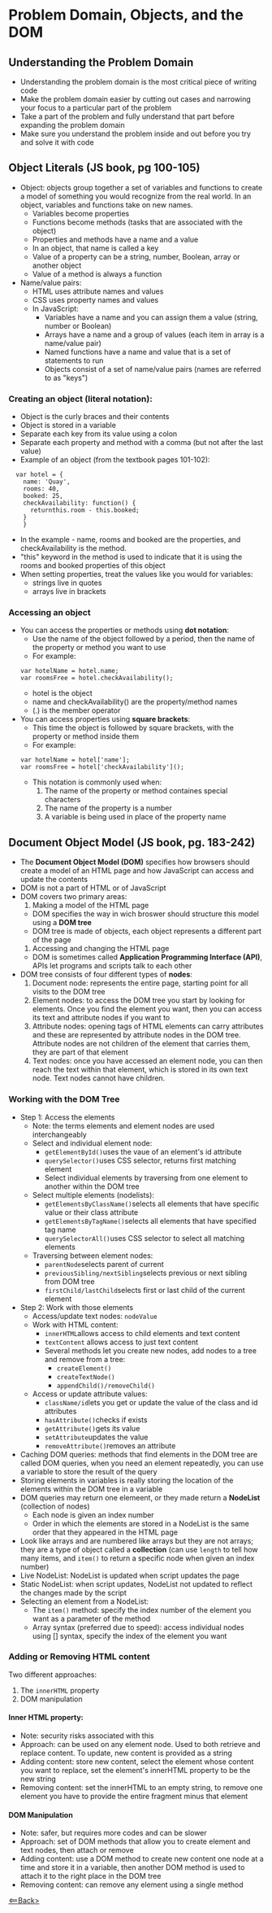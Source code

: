 # Problem Domain, Objects, and the DOM

## Understanding the Problem Domain
- Understanding the problem domain is the most critical piece of writing code
- Make the problem domain easier by cutting out cases and narrowing your focus to a particular part of the problem
- Take a part of the problem and fully understand that part before expanding the problem domain
- Make sure you understand the problem inside and out before you try and solve it with code

## Object Literals (JS book, pg 100-105)
- Object: objects group together a set of variables and functions to create a model of something you would recognize from the real world. In an object, variables and functions take on new names.
  - Variables become properties
  - Functions become methods (tasks that are associated with the object)
  - Properties and methods have a name and a value
  - In an object, that name is called a key
  - Value of a property can be a string, number, Boolean, array or another object
  - Value of a method is always a function
- Name/value pairs:
  - HTML uses attribute names and values
  - CSS uses property names and values
  - In JavaScript:
    - Variables have a name and you can assign them a value (string, number or Boolean)
    - Arrays have a name and a group of values (each item in array is a name/value pair)
    - Named functions have a name and value that is a set of statements to run
    - Objects consist of a set of name/value pairs (names are referred to as "keys")

### Creating an object (literal notation):
- Object is the curly braces and their contents
- Object is stored in a variable
- Separate each key from its value using a colon
- Separate each property and method with a comma (but not after the last value)
- Example of an object (from the textbook pages 101-102):
``` 
  var hotel = {
    name: 'Quay',
    rooms: 40,
    booked: 25,
    checkAvailability: function() {
      returnthis.room - this.booked;
    }
    }
```
- In the example - name, rooms and booked are the properties, and checkAvailability is the method.
- "this" keyword in the method is used to indicate that it is using the rooms and booked properties of this object
- When setting properties, treat the values like you would for variables:
  - strings live in quotes
  - arrays live in brackets

### Accessing an object
- You can access the properties or methods using **dot notation**:
  - Use the name of the object followed by a period, then the name of the property or method you want to use
  - For example:
  ```
  var hotelName = hotel.name;
  var roomsFree = hotel.checkAvailability();
  ```
  - hotel is the object
  - name and checkAvailability() are the property/method names
  - (.) is the member operator
- You can access properties using **square brackets**:
  - This time the object is followed by square brackets, with the property or method inside them
  - For example:
  ```
  var hotelName = hotel['name'];
  var roomsFree = hotel['checkAvailability']();
  ```
  - This notation is commonly used when:
    1. The name of the property or method containes special characters
    1. The name of the property is a number
    1. A variable is being used in place of the property name
  
## Document Object Model (JS book, pg. 183-242)
- The **Document Object Model (DOM)** specifies how browsers should create a model of an HTML page and how JavaScript can access and update the contents
- DOM is not a part of HTML or of JavaScript
- DOM covers two primary areas:
  1. Making a model of the HTML page
    - DOM specifies the way in wich broswer should structure this model using a **DOM tree**
    - DOM tree is made of objects, each object represents a different part of the page
  1. Accessing and changing the HTML page
    - DOM is sometimes called **Application Programming Interface (API)**, APIs let programs and scripts talk to each other
- DOM tree consists of four different types of **nodes**:
  1. Document node: represents the entire page, starting point for all visits to the DOM tree
  1. Element nodes: to access the DOM tree you start by looking for elements. Once you find the element you want, then you can access its text and attribute nodes if you want to
  1. Attribute nodes: opening tags of HTML elements can carry attributes and these are represented by attribute nodes in the DOM tree. Attribute nodes are not children of the element that carries them, they are part of that element
  1. Text nodes: once you have accessed an element node, you can then reach the text within that element, which is stored in its own text node. Text nodes cannot have children.

### Working with the DOM Tree
- Step 1: Access the elements
  - Note: the terms elements and element nodes are used interchangeably
  - Select and individual element node: 
    - ```getElementById()```uses the vaue of an element's id attribute
    - ```querySelector()```uses CSS selector, returns first matching element
    - Select individual elements by traversing from one element to another within the DOM tree
  - Select multiple elements (nodelists): 
    - ```getElementsByClassName()```selects all elements that have specific value or their class attribute
    - ```getElementsByTagName()```selects all elements that have specified tag name
    - ```querySelectorAll()```uses CSS selector to select all matching elements
  - Traversing between element nodes: 
    - ```parentNode```selects parent of current
    - ```previousSibling/nextSibling```selects previous or next sibling from DOM tree
    - ```firstChild/lastChild```selects first or last child of the current element
- Step 2: Work with those elements
  - Access/update text nodes: ```nodeValue```
  - Work with HTML content: 
    - ```innerHTML```allows access to child elements and text content
    - ```textContent``` allows access to just text content
    - Several methods let you create new nodes, add nodes to a tree and remove from a tree: 
      - ```createElement()```
      - ```createTextNode()```
      - ```appendChild()/removeChild()```
  - Access or update attribute values: 
    - ```className/id```lets you get or update the value of the class and id attributes
    - ```hasAttribute()```checks if exists
    - ```getAttribute()```gets its value
    - ```setAttribute```updates the value
    - ```removeAttribute()```removes an attribute
- Caching DOM queries: methods that find elements in the DOM tree are called DOM queries, when you need an element repeatedly, you can use a variable to store the result of the query
- Storing elements in variables is really storing the location of the elements within the DOM tree in a variable
- DOM queries may return one elemeent, or they made return a **NodeList** (collection of nodes)
  - Each node is given an index number
  - Order in which the elements are stored in a NodeList is the same order that they appeared in the HTML page
- Look like arrays and are numbered like arrays but they are not arrays; they are a type of object called a **collection** (can use ```length``` to tell how many items, and ```item()``` to return a specific node when given an index number)
- Live NodeList: NodeList is updated when script updates the page
- Static NodeList: when script updates, NodeList not updated to reflect the changes made by the script
- Selecting an element from a NodeList:
  - The ```item()``` method: specify the index number of the element you want as a parameter of the method
  - Array syntax (preferred due to speed): access individual nodes using [] syntax, specify the index of the element you want

### Adding or Removing HTML content
Two different approaches:
  1. The ```innerHTML``` property
  1. DOM manipulation

#### Inner HTML property: 
- Note: security risks associated with this
- Approach: can be used on any element node. Used to both retrieve and replace content. To update, new content is provided as a string
- Adding content: store new content, select the element whose content you want to replace, set the element's innerHTML property to be the new string
- Removing content: set the innerHTML to an empty string, to remove one element you have to provide the entire fragment minus that element

#### DOM Manipulation
- Note: safer, but requires more codes and can be slower
- Approach: set of DOM methods that allow you to create element and text nodes, then attach or remove
- Adding content: use a DOM method to create new content one node at a time and store it in a variable, then another DOM method is used to attach it to the right place in the DOM tree
- Removing content: can remove any element using a single method

[<==Back>](../README.md)
